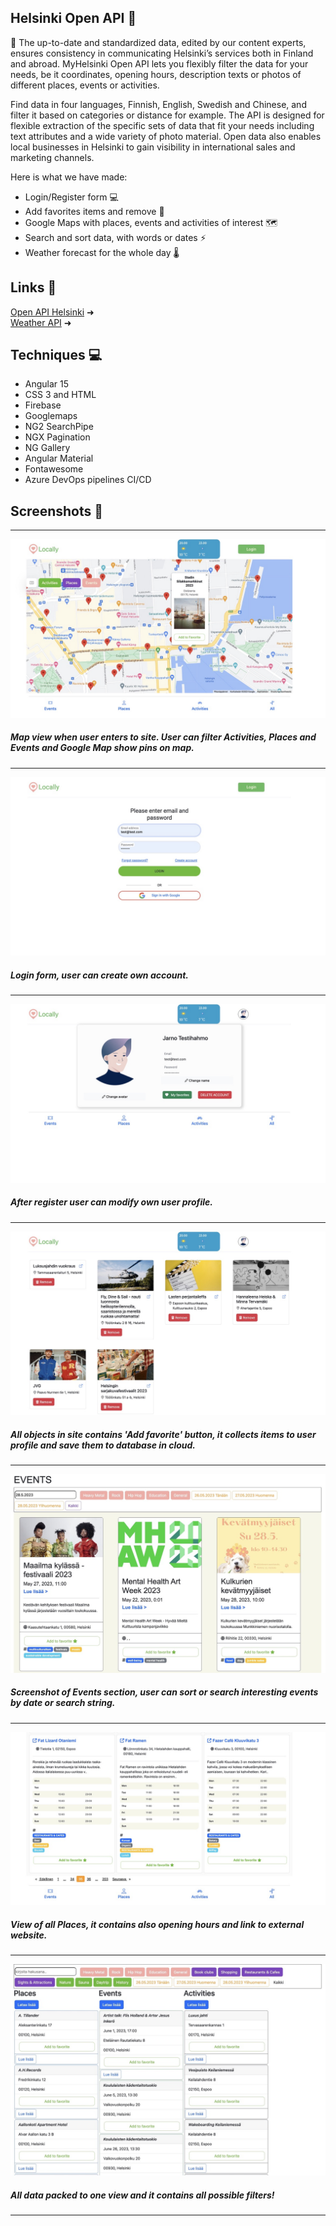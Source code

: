 ## Helsinki Open API 💎

👋
The up-to-date and standardized data, edited by our content experts, ensures consistency in communicating Helsinki’s services both in Finland and abroad. MyHelsinki Open API lets you flexibly filter the data for your needs, be it coordinates, opening hours, description texts or photos of different places, events or activities.

Find data in four languages, Finnish, English, Swedish and Chinese, and filter it based on categories or distance for example. The API is designed for flexible extraction of the specific sets of data that fit your needs including text attributes and a wide variety of photo material. Open data also enables local businesses in Helsinki to gain visibility in international sales and marketing channels.


Here is what we have made:

- Login/Register form 💻
- Add favorites items and remove 🌟
- Google Maps with places, events and activities of interest 🗺️
- Search and sort data, with words or dates ⚡️
- Weather forecast for the whole day 🌡️


## Links 🔵

[Open API Helsinki](https://open-api.myhelsinki.fi/) ➜<br>
[Weather API](https://www.weatherapi.com/) ➜


## Techniques 💻

- Angular 15
- CSS 3 and HTML
- Firebase
- Googlemaps
- NG2 SearchPipe
- NGX Pagination
- NG Gallery
- Angular Material
- Fontawesome
- Azure DevOps pipelines CI/CD

## Screenshots 📸
---
<img src="./src/assets/screenshots/kuva001.jpeg">

##### Map view when user enters to site. User can filter Activities, Places and Events and Google Map show pins on map.
----
<img src="./src/assets/screenshots/kuva002.jpeg">

##### Login form, user can create own account.
----

<img src="./src/assets/screenshots/kuva003.jpeg">

##### After register user can modify own user profile.
-----

<img src="./src/assets/screenshots/kuva004.jpeg">

##### All objects in site contains 'Add favorite' button, it collects items to user profile and save them to database in cloud.
-----
<img src="./src/assets/screenshots/kuva005.jpeg">

##### Screenshot of Events section, user can sort or search interesting events by date or search string.

-----
<img src="./src/assets/screenshots/kuva006.jpeg">

##### View of all Places, it contains also opening hours and link to external website.

-----
<img src="./src/assets/screenshots/kuva007.jpeg">

##### All data packed to one view and it contains all possible filters!
------
